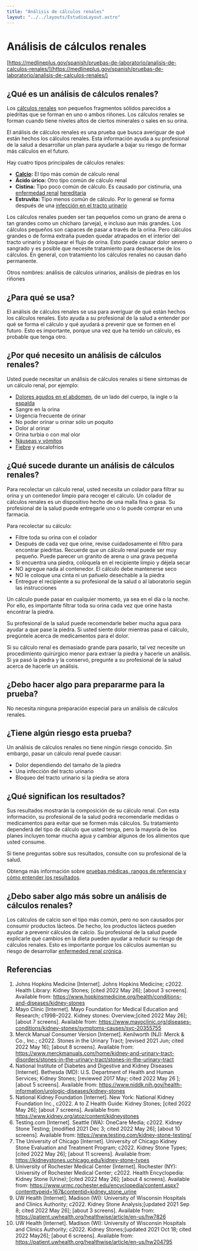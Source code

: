 ```yaml
---
title: "Análisis de cálculos renales"
layout: "../../layouts/EstudioLayout.astro"
---
```


# Análisis de cálculos renales

[https://medlineplus.gov/spanish/pruebas-de-laboratorio/analisis-de-calculos-renales/](https://medlineplus.gov/spanish/pruebas-de-laboratorio/analisis-de-calculos-renales/)

<h2>¿Qué es un análisis de cálculos renales?</h2>
<p>Los <a data-tid="1991" href="https://medlineplus.gov/spanish/kidneystones.html">cálculos renales</a> son pequeños fragmentos sólidos parecidos a piedritas que se forman en uno o ambos riñones. Los cálculos renales se forman cuando tiene niveles altos de ciertos minerales o sales en su orina.</p>
<p>El análisis de cálculos renales es una prueba que busca averiguar de qué están hechos los cálculos renales. Esta información ayuda a su profesional de la salud a desarrollar un plan para ayudarle a bajar su riesgo de formar más cálculos en el futuro.</p>
<p>Hay cuatro tipos principales de cálculos renales:</p>
<ul>
<li><strong><a data-tid="2781" href="https://medlineplus.gov/spanish/calcium.html">Calcio</a>:</strong> El tipo más común de cálculo renal</li>
<li><strong>Ácido úrico:</strong> Otro tipo común de cálculo renal</li>
<li><strong>Cistina:</strong> Tipo poco común de cálculo. Es causado por cistinuria, una <a data-tid="1989" href="https://medlineplus.gov/spanish/kidneydiseases.html">enfermedad renal</a> <a data-tid="1921" href="https://medlineplus.gov/spanish/geneticdisorders.html">hereditaria</a></li>
<li><strong>Estruvita:</strong> Tipo menos común de cálculo. Por lo general se forma después de una <a data-tid="2212" href="https://medlineplus.gov/spanish/urinarytractinfections.html">infección en el tracto urinario</a></li>
</ul>
<p>Los cálculos renales pueden ser tan pequeños como un grano de arena o tan grandes como un chícharo (arveja), e incluso aun más grandes. Los cálculos pequeños son capaces de pasar a través de la orina. Pero cálculos grandes o de forma extraña pueden quedar atrapados en el interior del tracto urinario y bloquear el flujo de orina. Esto puede causar dolor severo o sangrado y es posible que necesite tratamiento para deshacerse de los cálculos. En general, con tratamiento los cálculos renales no causan daño permanente.</p>
<p>Otros nombres: análisis de cálculos urinarios, análisis de piedras en los riñones</p><h2>¿Para qué se usa?</h2>
<p>El análisis de cálculos renales se usa para averiguar de qué están hechos los cálculos renales. Esto ayuda a su profesional de la salud a entender por qué se forma el cálculo y qué ayudará a prevenir que se formen en el futuro. Esto es importante, porque una vez que ha tenido un cálculo, es probable que tenga otro.</p><h2>¿Por qué necesito un análisis de cálculos renales?</h2>
<p>Usted puede necesitar un análisis de cálculos renales si tiene síntomas de un cálculo renal, por ejemplo:</p>
<ul>
<li><a data-tid="3062" href="https://medlineplus.gov/spanish/abdominalpain.html">Dolores agudos en el abdomen</a>, de un lado del cuerpo, la ingle o la <a data-tid="1766" href="https://medlineplus.gov/spanish/backpain.html">espalda</a></li>
<li>Sangre en la orina</li>
<li>Urgencia frecuente de orinar</li>
<li>No poder orinar u orinar sólo un poquito</li>
<li>Dolor al orinar</li>
<li>Orina turbia o con mal olor</li>
<li><a data-tid="2048" href="https://medlineplus.gov/spanish/nauseaandvomiting.html">Náuseas y vómitos</a></li>
<li><a data-tid="1902" href="https://medlineplus.gov/spanish/fever.html">Fiebre</a> y escalofríos</li>
</ul><h2>¿Qué sucede durante un análisis de cálculos renales?</h2>
<p>Para recolectar un cálculo renal, usted necesita un colador para filtrar su orina y un contenedor limpio para recoger el cálculo. Un colador de cálculos renales es un dispositivo hecho de una malla fina o gasa. Su profesional de la salud puede entregarle uno o lo puede comprar en una farmacia.</p>
<p>Para recolectar su cálculo:</p>
<ul>
<li>Filtre toda su orina con el colador</li>
<li>Después de cada vez que orine, revise cuidadosamente el filtro para encontrar piedritas. Recuerde que un cálculo renal puede ser muy pequeño. Puede parecer un granito de arena o una grava pequeña</li>
<li>Si encuentra una piedra, colóquela en el recipiente limpio y déjela secar</li>
<li>NO agregue nada al contenedor. El cálculo debe mantenerse seco</li>
<li>NO le coloque una cinta ni un pañuelo desechable a la piedra</li>
<li>Entregue el recipiente a su profesional de la salud o al laboratorio según las instrucciones</li>
</ul>
<p>Un cálculo puede pasar en cualquier momento, ya sea en el día o la noche. Por ello, es importante filtrar toda su orina cada vez que orine hasta encontrar la piedra.</p>
<p>Su profesional de la salud puede recomendarle beber mucha agua para ayudar a que pase la piedra. Si usted siente dolor mientras pasa el cálculo, pregúntele acerca de medicamentos para el dolor.</p>
<p>Si su cálculo renal es demasiado grande para pasarlo, tal vez necesite un procedimiento quirúrgico menor para extraer la piedra y hacerle un análisis. Si ya pasó la piedra y la conservó, pregunte a su profesional de la salud acerca de hacerle un análisis.</p><h2>¿Debo hacer algo para prepararme para la prueba?</h2>
<p>No necesita ninguna preparación especial para un análisis de cálculos renales.</p><h2>¿Tiene algún riesgo esta prueba?</h2>
<p>Un análisis de cálculos renales no tiene ningún riesgo conocido. Sin embargo, pasar un cálculo renal puede causar:</p>
<ul>
<li>Dolor dependiendo del tamaño de la piedra</li>
<li>Una infección del tracto urinario</li>
<li>Bloqueo del tracto urinario si la piedra se atora</li>
</ul><h2>¿Qué significan los resultados?</h2>
<p>Sus resultados mostrarán la composición de su cálculo renal. Con esta información, su profesional de la salud podrá recomendarle medidas o medicamentos para evitar que se formen más cálculos. Su tratamiento dependerá del tipo de cálculo que usted tenga, pero la mayoría de los planes incluyen tomar mucha agua y cambiar algunos de los alimentos que usted consume.</p>
<p>Si tiene preguntas sobre sus resultados, consulte con su profesional de la salud.</p>
<p>Obtenga más información sobre <a data-pid="807" href="https://medlineplus.gov/spanish/pruebas-de-laboratorio/como-entender-sus-resultados-de-pruebas-de-laboratorio/">pruebas médicas, rangos de referencia y cómo entender los resultados</a>.</p><h2>¿Debo saber algo más sobre un análisis de cálculos renales?</h2>
<p>Los cálculos de calcio son el tipo más común, pero no son causados por consumir productos lácteos. De hecho, los productos lácteos pueden ayudar a prevenir cálculos de calcio. Su profesional de la salud puede explicarle qué cambios en la dieta pueden ayudar a reducir su riesgo de cálculos renales. Esto es importante porque los cálculos aumentan su riesgo de desarrollar <a data-tid="5988" href="https://medlineplus.gov/spanish/chronickidneydisease.html">enfermeded renal crónica</a>.</p><h2>Referencias</h2>
<ol>
<li>Johns Hopkins Medicine [Internet]. Johns Hopkins Medicine; c2022. Health Library: Kidney Stones; [cited 2022 May 26]; [about 3 screens]. Available from: <a href="https://www.hopkinsmedicine.org/health/conditions-and-diseases/kidney-stones" target="bibliowin">https://www.hopkinsmedicine.org/health/conditions-and-diseases/kidney-stones</a></li>
<li>Mayo Clinic [Internet]. Mayo Foundation for Medical Education and Research; c1998–2022. Kidney stones: Overview;[cited 2022 May 26]; [about 7 screens]. Available from: <a href="https://www.mayoclinic.org/diseases-conditions/kidney-stones/symptoms-causes/syc-20355755" target="bibliowin">https://www.mayoclinic.org/diseases-conditions/kidney-stones/symptoms-causes/syc-20355755</a></li>
<li>Merck Manual Consumer Version [Internet]. Kenilworth (NJ): Merck &amp; Co., Inc.; c2022. Stones in the Urinary Tract; [revised 2021 Jun; cited 2022 May 16]; [about 8 screens]. Available from: <a href="https://www.merckmanuals.com/home/kidney-and-urinary-tract-disorders/stones-in-the-urinary-tract/stones-in-the-urinary-tract" target="bibliowin">https://www.merckmanuals.com/home/kidney-and-urinary-tract-disorders/stones-in-the-urinary-tract/stones-in-the-urinary-tract</a></li>
<li>National Institute of Diabetes and Digestive and Kidney Diseases [Internet]. Bethesda (MD): U.S. Department of Health and Human Services; Kidney Stones; [reviewed 2017 May; cited 2022 May 26  ]; [about 5 screens]. Available from: <a href="https://www.niddk.nih.gov/health-information/urologic-diseases/kidney-stones" target="bibliowin">https://www.niddk.nih.gov/health-information/urologic-diseases/kidney-stones</a></li>
<li>National Kidney Foundation [Internet]. New York: National Kidney Foundation Inc., c2022. A to Z Health Guide: Kidney Stones; [cited 2022 May 26]; [about 7 screens]. Available from: <a href="https://www.kidney.org/atoz/content/kidneystones" target="bibliowin">https://www.kidney.org/atoz/content/kidneystones</a></li>
<li>Testing.com [Internet]. Seattle (WA): OneCare Media; c2022. Kidney Stone Testing; [modified 2021 Dec 3; cited 2022 May 26]; [about 10 screens]. Available from: <a href="https://www.testing.com/kidney-stone-testing/" target="bibliowin">https://www.testing.com/kidney-stone-testing/</a></li>
<li>The University of Chicago [Internet]. University of Chicago Kidney Stone Evaluation and Treatment Program; c2022. Kidney Stone Types; [cited 2022 May 26]; [about 11 screens]. Available from: <a href="https://kidneystones.uchicago.edu/kidney-stone-types" target="bibliowin">https://kidneystones.uchicago.edu/kidney-stone-types</a></li>
<li>University of Rochester Medical Center [Internet]. Rochester (NY): University of Rochester Medical Center; c2022. Health Encyclopedia: Kidney Stone (Urine); [cited 2022 May 26]; [about 4 screens]. Available from: <a href="https://www.urmc.rochester.edu/encyclopedia/content.aspx?contenttypeid=167&amp;contentid=kidney_stone_urine" target="bibliowin">https://www.urmc.rochester.edu/encyclopedia/content.aspx?contenttypeid=167&amp;contentid=kidney_stone_urine</a></li>
<li>UW Health [Internet]. Madison (WI): University of Wisconsin Hospitals and Clinics Authority; c2022. Kidney Stone Analysis;[updated 2021 Sep 8; cited 2022 May 26]; [about 3 screens]. Available from: <a href="https://patient.uwhealth.org/healthwise/article/en-us/hw7826" target="bibliowin">https://patient.uwhealth.org/healthwise/article/en-us/hw7826</a></li>
<li>UW Health [Internet]. Madison (WI): University of Wisconsin Hospitals and Clinics Authority; c2022. Kidney Stones;[updated 2021 Oct 18; cited 2022 May26]; [about 6 screens]. Available from: <a href="https://patient.uwhealth.org/healthwise/article/en-us/hw204795" target="bibliowin">https://patient.uwhealth.org/healthwise/article/en-us/hw204795</a></li>

          
        
